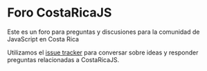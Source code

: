 # Foro CostaRicaJS

Este es un foro para preguntas y discusiones para la comunidad de JavaScript en Costa Rica 

Utilizamos el [issue tracker](https://github.com/devOpsCR/foro/issues) para conversar sobre ideas y responder preguntas relacionadas a CostaRicaJS.

